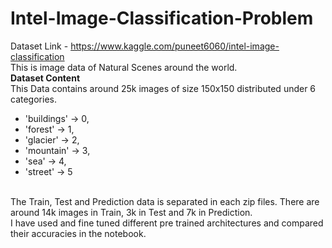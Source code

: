 # Intel-Image-Classification-Problem
Dataset Link - https://www.kaggle.com/puneet6060/intel-image-classification <br>
This is image data of Natural Scenes around the world.
<br>
__Dataset Content__ <br>
This Data contains around 25k images of size 150x150 distributed under 6 categories.
- 'buildings' -> 0,
- 'forest' -> 1,
- 'glacier' -> 2,
- 'mountain' -> 3,
- 'sea' -> 4,
- 'street' -> 5 
<br>
The Train, Test and Prediction data is separated in each zip files. There are around 14k images in Train, 3k in Test and 7k in Prediction.
<br>
I have used and fine tuned  different pre trained architectures and compared their accuracies in the notebook.
